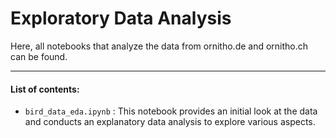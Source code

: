 # Exploratory Data Analysis
Here, all notebooks that analyze the data from ornitho.de and ornitho.ch can be found.<br>

***
#### List of contents:
- `bird_data_eda.ipynb` : This notebook provides an initial look at the data and conducts an explanatory data analysis to explore various aspects.